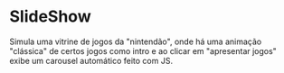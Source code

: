 # SlideShow

Simula uma vitrine de jogos da "nintendão", onde há uma animação "clássica" de certos jogos como intro
e ao clicar em "apresentar jogos" exibe um carousel automático feito com JS.
